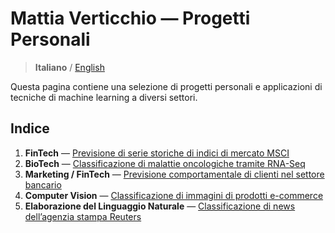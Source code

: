 # Mattia Verticchio — Progetti Personali
> **Italiano** / [English](https://github.com/MattiaVerticchio/PersonalProjects/blob/master/README_EN.md)

Questa pagina contiene una selezione di progetti personali e applicazioni di tecniche di machine learning a diversi settori.

## Indice
1. **FinTech** — [Previsione di serie storiche di indici di mercato MSCI](https://github.com/MattiaVerticchio/PersonalProjects/blob/master/MarketForecasting/TimeSeriesForecasting.ipynb)
1. **BioTech** — [Classificazione di malattie oncologiche tramite RNA-Seq](https://github.com/MattiaVerticchio/PersonalProjects/blob/master/CancerClassification/RNAseqCancerClassification.ipynb)
1. **Marketing / FinTech** — [Previsione comportamentale di clienti nel settore bancario](https://github.com/MattiaVerticchio/PersonalProjects/blob/master/TransactionPrediction/TransactionPrediction.ipynb)
1. **Computer Vision** — [Classificazione di immagini di prodotti e-commerce](https://github.com/MattiaVerticchio/PersonalProjects/blob/master/ProductClassification/ComputerVisionImageClassification.ipynb)
1. **Elaborazione del Linguaggio Naturale** — [Classificazione di news dell’agenzia stampa Reuters](https://github.com/MattiaVerticchio/PersonalProjects/blob/master/NewsClassification/ReutersNewsClassification.ipynb)
